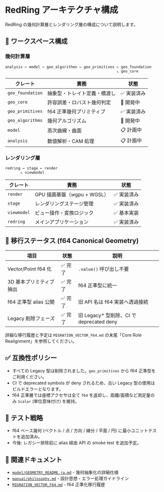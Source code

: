 # RedRing アーキテクチャ構成

RedRing の幾何計算層とレンダリング層の構成について説明します。

## 🧱 ワークスペース構成

### 幾何計算層

```
analysis ← model ← geo_algorithms ← geo_primitives ← geo_foundation
                                                   ↘ geo_core
```

| クレート         | 責務                         | 状態        |
| ---------------- | ---------------------------- | ----------- |
| `geo_foundation` | 抽象型・トレイト定義・橋渡し | ✅ 実装済み |
| `geo_core`       | 許容誤差・ロバスト幾何判定   | 🔄 開発中   |
| `geo_primitives` | f64 正準幾何プリミティブ     | ✅ 実装済み |
| `geo_algorithms` | 幾何アルゴリズム             | 🔄 開発中   |
| `model`          | 高次曲線・曲面               | 📋 計画中   |
| `analysis`       | 数値解析・CAM 処理           | 📋 計画中   |

### レンダリング層

```
redring ← stage ← render
       ↖ viewmodel
```

| クレート    | 責務                        | 状態        |
| ----------- | --------------------------- | ----------- |
| `render`    | GPU 描画基盤（wgpu + WGSL） | ✅ 実装済み |
| `stage`     | レンダリングステージ管理    | ✅ 実装済み |
| `viewmodel` | ビュー操作・変換ロジック    | ✅ 基本実装 |
| `redring`   | メインアプリケーション      | ✅ 実装済み |

## 🔄 移行ステータス (f64 Canonical Geometry)

| 項目                    | 状態    | 説明                                      |
| ----------------------- | ------- | ----------------------------------------- |
| Vector/Point f64 化     | ✅ 完了 | `.value()` 呼び出し不要                   |
| 3D 基本プリミティブ抽出 | ✅ 完了 | f64 正準型に統一                          |
| f64 正準型 alias 公開   | ✅ 完了 | 旧 API 名は f64 実装へ透過接続            |
| Legacy 削除フェーズ     | ✅ 完了 | 旧 Legacy\* 型削除、CI で deprecated deny |

詳細な移行履歴と予定は `MIGRATION_VECTOR_F64.md` の末尾「Core Role Realignment」を参照してください。

## ✅ 互換性ポリシー

- すべての Legacy 型は削除されました。`geo_primitives` から f64 正準型をご利用ください。
- CI で deprecated symbols が deny されるため、古い Legacy 型の使用はビルドエラーとなります。
- f64 正準層では座標アクセサは全て `f64` を返却し、距離/面積など測定量のみ `Scalar` (単位意味付け) を維持。

## 🧪 テスト戦略

- f64 ベース幾何 (ベクトル / 点 / 方向 / 線分 / 平面 / 円) に最小ユニットテストを追加済み。
- 今後: レガシー排除前に alias 経由 API の smoke test を追加予定。

## 🔗 関連ドキュメント

- [`model/GEOMETRY_README.ja.md`](model/GEOMETRY_README.ja.md) - 幾何抽象化の詳細仕様
- [`manual/philosophy.md`](manual/philosophy.md) - 設計思想・エラー処理ガイドライン
- [`MIGRATION_VECTOR_F64.md`](MIGRATION_VECTOR_F64.md) - f64 正準化移行履歴
